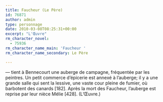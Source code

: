 ```yaml
---
title: Faucheur (Le Père)
id: 76871
author: admin
type: personnage
date: 2010-03-08T08:25:31+00:00
excerpt: "L'Œuvre"
rm_character_novel:
  - 75936
rm_character_name_main: 'Faucheur '
rm_character_name_secondary: Le Père

---
```

— tient à Bennecourt une auberge de campagne, fréquentée par les peintres. Un petit commerce d&rsquo;épicerie est annexé à l&rsquo;auberge; il y a une grande salle qui sent la lessive, une vaste cour pleine de fumier, où barbotent des canards [182]. Après la mort des Faucheur, l&rsquo;auberge est reprise par leur nièce Mélie [428]. (L&rsquo;Œuvre.)